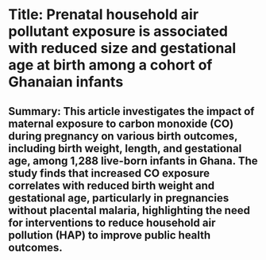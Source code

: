 # Title: Prenatal household air pollutant exposure is associated with reduced size and gestational age at birth among a cohort of Ghanaian infants

## Summary: This article investigates the impact of maternal exposure to carbon monoxide (CO) during pregnancy on various birth outcomes, including birth weight, length, and gestational age, among 1,288 live-born infants in Ghana. The study finds that increased CO exposure correlates with reduced birth weight and gestational age, particularly in pregnancies without placental malaria, highlighting the need for interventions to reduce household air pollution (HAP) to improve public health outcomes.
